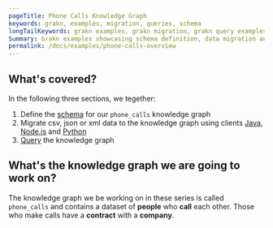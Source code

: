 ```yaml
---
pageTitle: Phone Calls Knowledge Graph
keywords: grakn, examples, migration, queries, schema
longTailKeywords: grakn examples, grakn migration, grakn query examples, grakn schema example
Summary: Grakn examples showcasing schema definition, data migration and retrieval queries
permalink: /docs/examples/phone-calls-overview
---
```


## What's covered?

In the following three sections, we tegether:

1. Define the [schema](/docs/examples/phone-calls-schema) for our `phone_calls` knowledge graph
2. Migrate csv, json or xml data to the knowledge graph using clients [Java](/docs/examples/phone-calls-migration-java), [Node.js](/docs/examples/phone-calls-migration-nodejs) and [Python](/docs/examples/phone-calls-migration-python)
3. [Query](/docs/examples/phone-calls-queries) the knowledge graph

## What's the knowledge graph we are going to work on?

The knowledge graph we be working on in these series is called `phone_calls` and contains a dataset of **people** who **call** each other. Those who make calls have a **contract** with a **company**.
